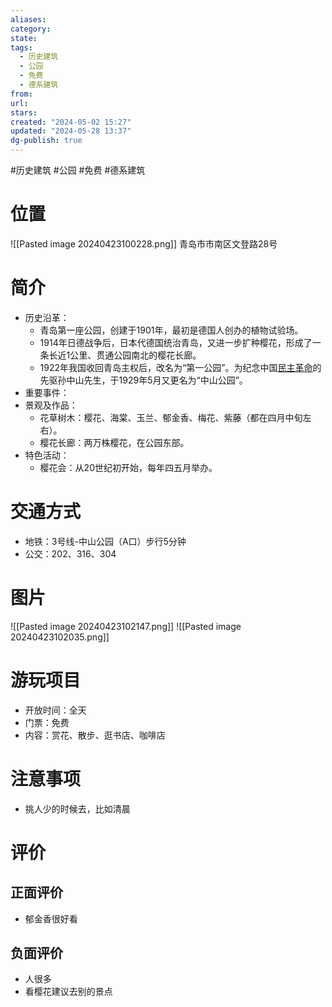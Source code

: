 ```yaml
---
aliases: 
category: 
state: 
tags:
  - 历史建筑
  - 公园
  - 免费
  - 德系建筑
from: 
url: 
stars: 
created: "2024-05-02 15:27"
updated: "2024-05-28 13:37"
dg-publish: true
---
```

#历史建筑 #公园 #免费 #德系建筑 
# 位置
![[Pasted image 20240423100228.png]]
青岛市市南区文登路28号
# 简介
- 历史沿革：
	- 青岛第一座公园，创建于1901年，最初是德国人创办的植物试验场。
	- 1914年日德战争后，日本代德国统治青岛，又进一步扩种樱花，形成了一条长近1公里、贯通公园南北的樱花长廊。
	- 1922年我国收回青岛主权后，改名为“第一公园”。为纪念中国[民主革命](https://baike.baidu.com/item/%E6%B0%91%E4%B8%BB%E9%9D%A9%E5%91%BD/1532009?fromModule=lemma_inlink)的先驱孙中山先生，于1929年5月又更名为“中山公园”。
- 重要事件：
- 景观及作品：
	- 花草树木：樱花、海棠、玉兰、郁金香、梅花、紫藤（都在四月中旬左右）。
	- 樱花长廊：两万株樱花，在公园东部。
- 特色活动：
	- 樱花会：从20世纪初开始，每年四五月举办。
# 交通方式
- 地铁：3号线-中山公园（A口）步行5分钟
- 公交：202、316、304
# 图片
![[Pasted image 20240423102147.png]]
![[Pasted image 20240423102035.png]]
# 游玩项目
- 开放时间：全天
- 门票：免费
- 内容：赏花、散步、逛书店、咖啡店
# 注意事项
- 挑人少的时候去，比如清晨
# 评价
## 正面评价
- 郁金香很好看
## 负面评价
- 人很多
- 看樱花建议去别的景点